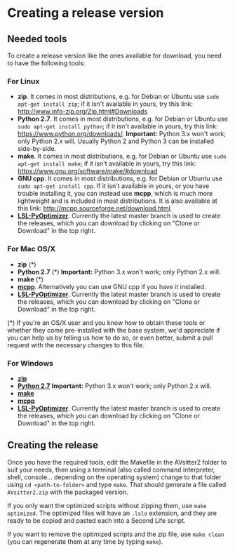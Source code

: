 # Creating a release version

## Needed tools

To create a release version like the ones available for download, you need to have the following tools:

### For Linux

- **zip**. It comes in most distributions, e.g. for Debian or Ubuntu use `sudo apt-get install zip`; if it isn't available in yours, try this link: <http://www.info-zip.org/Zip.html#Downloads>
- **Python 2.7**. It comes in most distributions, e.g. for Debian or Ubuntu use `sudo apt-get install python`; if it isn't available in yours, try this link: <https://www.python.org/downloads/>. **Important:** Python 3.x won't work; only Python 2.x will. Usually Python 2 and Python 3 can be installed side-by-side.
- **make**. It comes in most distributions, e.g. for Debian or Ubuntu use `sudo apt-get install make`; if it isn't available in yours, try this link: <https://www.gnu.org/software/make/#download>
- **GNU cpp**. It comes in most distributions, e.g. for Debian or Ubuntu use `sudo apt-get install cpp`. If it isn't available in yours, or you have trouble installing it, you can instead use **mcpp**, which is much more lightweight and is included in most distributions. It is also available at this link: <http://mcpp.sourceforge.net/download.html>.
- [**LSL-PyOptimizer**](https://github.com/Sei-Lisa/LSL-PyOptimizer). Currently the latest master branch is used to create the releases, which you can download by clicking on "Clone or Download" in the top right.

### For Mac OS/X

- **zip** (*)
- **Python 2.7** (*) **Important:** Python 3.x won't work; only Python 2.x will.
- **make** (*)
- [**mcpp**](http://mcpp.sourceforge.net/download.html). Alternatively you can use GNU cpp if you have it installed.
- [**LSL-PyOptimizer**](https://github.com/Sei-Lisa/LSL-PyOptimizer). Currently the latest master branch is used to create the releases, which you can download by clicking on "Clone or Download" in the top right.

(*) If you're an OS/X user and you know how to obtain these tools or whether they come pre-installed with the base system, we'd appreciate if you can help us by telling us how to do so, or even better, submit a pull request with the necessary changes to this file.

### For Windows

- [**zip**](http://www.info-zip.org/Zip.html#Downloads)
- [**Python 2.7**](https://www.python.org/downloads/) **Important:** Python 3.x won't work; only Python 2.x will.
- [**make**](http://gnuwin32.sourceforge.net/packages/make.htm#download)
- [**mcpp**](http://mcpp.sourceforge.net/download.html)
- [**LSL-PyOptimizer**](https://github.com/Sei-Lisa/LSL-PyOptimizer). Currently the latest master branch is used to create the releases, which you can download by clicking on "Clone or Download" in the top right.

## Creating the release

Once you have the required tools, edit the Makefile in the AVsitter2 folder to suit your needs, then using a terminal (also called command interpreter, shell, console... depending on the operating system) change to that folder using `cd <path-to-folder>` and type `make`. That should generate a file called `AVsitter2.zip` with the packaged version.

If you only want the optimized scripts without zipping them, use `make optimized`. The optimized files will have an `.lslo` extension, and they are ready to be copied and pasted each into a Second Life script.

If you want to remove the optimized scripts and the zip file, use `make clean` (you can regenerate them at any time by typing `make`).
